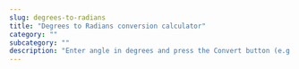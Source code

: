 ```yaml
---
slug: degrees-to-radians
title: "Degrees to Radians conversion calculator"
category: ""
subcategory: ""
description: "Enter angle in degrees and press the Convert button (e.g:30°, -60°):"
---
```


